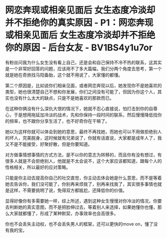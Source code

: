 # 网恋奔现或相亲见面后 女生态度冷淡却并不拒绝你的真实原因 - P1：网恋奔现或相亲见面后 女生态度冷淡却并不拒绝你的原因 - 后台女友 - BV1BS4y1u7or

有粉丝问我为什么女生没有看上自己，还是会和自己保持不冷不热的联系，这其实是一个非常好回答的问题，应该用不了多大篇幅，我们分两个角度去思考，第一个就是她在奇旅找马阳备胎，这个就不用说了，大家懂的都懂。

第二个原因是，比如说你们相亲见面，或者网恋奔现以后，她发现你不是她喜欢的类型，她也很清楚自己不想和你发展，你们之间没有可能了，但因为你这个人，其实也没有什么太大的缺点，只是不是她喜欢的那款而已。

在这种你俩没有什么深仇大恨的情况下，她就不忍心直接说，怕打击到你的自尊心，于是想用拖延加冷淡的战术，先和你保持一段时间的联系，然后慢慢降低找你的频率，也不跟你分享生活了，也不好奇你在干嘛了。

她以为这样你就可以体会到她的意思，最终不再找她，而她也可以不用做拒绝别人的坏人，完美脱身，这时候就有兄弟说了，你就有话直说，大家都是成年人了，我又不是不能接受，好聚好散，但是你要知道。

对方做事情想事情的方式方法，是不以你的意志为转移的，而且你有没有想过，有很多人就是不会拒绝别人，他就是不太会说不，这个大家应该都知道，跟每个人的性格相关，所以最好的应对策略。

只能是你主动去提高你自己的社交直觉，你主动去体会她是什么意思，而不是等着她去告诉你，我们没可能了，你别再来烦我了，别再来找我了，其实很多事情也就是这样，不需要挑明了说，免得双方都尴尬，还降低你的价值。

显得好像你有多需要她一样，综上所述，遇到这种女生慢慢对你冷淡的情况，你要去判断她的真实意图，而不是把脸伸过去，等着别人来选择，如果她懂你也懂，那么大家就都懂了，形成了某种默契，办事效率也会高很多。

你也不会丢失主动权，也不会丢失男人的框架，还可以更快的move on，懂了没有我的宝。